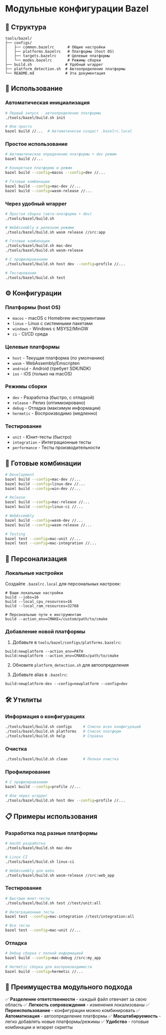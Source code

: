 # Модульные конфигурации Bazel

## 📁 Структура

```
tools/bazel/
├── configs/
│   ├── common.bazelrc      # Общие настройки
│   ├── platforms.bazelrc   # Платформы (host OS)
│   ├── targets.bazelrc     # Целевые платформы
│   └── modes.bazelrc       # Режимы сборки
├── build.sh               # Удобный wrapper
├── platform_detection.sh  # Автоопределение платформы
└── README.md              # Эта документация
```

## 🎯 Использование

### Автоматическая инициализация
```bash
# Первый запуск - автоопределение платформы
./tools/bazel/build.sh init

# Или просто
bazel build //...  # Автоматически создаст .bazelrc.local
```

### Простое использование
```bash
# Автоматическое определение платформы + dev режим
bazel build //...

# Конкретная платформа и режим  
bazel build --config=macos --config=dev //...

# Готовые комбинации
bazel build --config=mac-dev //...
bazel build --config=wasm-release //...
```

### Через удобный wrapper
```bash
# Простая сборка (авто-платформа + dev)
./tools/bazel/build.sh

# WebAssembly в релизном режиме
./tools/bazel/build.sh wasm release //src:app

# Готовые комбинации
./tools/bazel/build.sh mac-dev
./tools/bazel/build.sh wasm-release

# С профилированием
./tools/bazel/build.sh host dev --config=profile //...

# Тестирование
./tools/bazel/build.sh test
```

## ⚙️ Конфигурации

### Платформы (host OS)
- `macos` - macOS с Homebrew инструментами
- `linux` - Linux с системными пакетами
- `windows` - Windows с MSYS2/MinGW
- `ci` - CI/CD среда

### Целевые платформы
- `host` - Текущая платформа (по умолчанию)
- `wasm` - WebAssembly/Emscripten
- `android` - Android (требует SDK/NDK)
- `ios` - iOS (только на macOS)

### Режимы сборки
- `dev` - Разработка (быстро, с отладкой)
- `release` - Релиз (оптимизировано)
- `debug` - Отладка (максимум информации)
- `hermetic` - Воспроизводимо (медленно)

### Тестирование
- `unit` - Юнит-тесты (быстро)
- `integration` - Интеграционные тесты
- `performance` - Тесты производительности

## 🎯 Готовые комбинации

```bash
# Development
bazel build --config=mac-dev //...
bazel build --config=linux-dev //...
bazel build --config=win-dev //...

# Release
bazel build --config=mac-release //...
bazel build --config=linux-ci //...

# WebAssembly
bazel build --config=wasm-dev //...
bazel build --config=wasm-release //...

# Testing
bazel test --config=mac-unit //...
bazel test --config=mac-integration //...
```

## 🔧 Персонализация

### Локальные настройки
Создайте `.bazelrc.local` для персональных настроек:
```bazelrc
# Ваши локальные настройки
build --jobs=16
build --local_cpu_resources=16
build --local_ram_resources=32768

# Персональные пути к инструментам
build --action_env=CMAKE=/custom/path/to/cmake
```

### Добавление новой платформы
1. Добавьте в `tools/bazel/configs/platforms.bazelrc`:
```bazelrc
build:newplatform --action_env=PATH
build:newplatform --action_env=CMAKE=/path/to/cmake
```

2. Обновите `platform_detection.sh` для автоопределения

3. Добавьте alias в `.bazelrc`:
```bazelrc
build:newplatform-dev --config=newplatform --config=dev
```

## 🛠️ Утилиты

### Информация о конфигурациях
```bash
./tools/bazel/build.sh configs     # Список всех конфигураций
./tools/bazel/build.sh platforms   # Список платформ
./tools/bazel/build.sh help        # Справка
```

### Очистка
```bash
./tools/bazel/build.sh clean       # Полная очистка
```

### Профилирование
```bash
# С профилированием
bazel build --config=profile //...

# Или через wrapper
./tools/bazel/build.sh host dev --config=profile //...
```

## 📋 Примеры использования

### Разработка под разные платформы
```bash
# macOS разработка
./tools/bazel/build.sh mac-dev

# Linux CI
./tools/bazel/build.sh linux-ci

# WebAssembly для веба
./tools/bazel/build.sh wasm-release //src:web_app
```

### Тестирование
```bash
# Быстрые юнит-тесты
./tools/bazel/build.sh test //test/unit:all

# Интеграционные тесты
bazel test --config=mac-integration //test/integration:all

# Все тесты
bazel test --config=mac-unit //...
```

### Отладка
```bash
# Debug сборка с полной информацией
bazel build --config=mac-debug //src:my_app

# Hermetic сборка для воспроизводимости
bazel build --config=hermetic //...
```

## 🚀 Преимущества модульного подхода

✅ **Разделение ответственности** - каждый файл отвечает за свою область
✅ **Легкость сопровождения** - изменения локализованы
✅ **Переиспользование** - конфигурации можно комбинировать
✅ **Автоматизация** - автоопределение платформы
✅ **Масштабируемость** - легко добавлять новые платформы/режимы
✅ **Удобство** - готовые комбинации и wrapper скрипты
